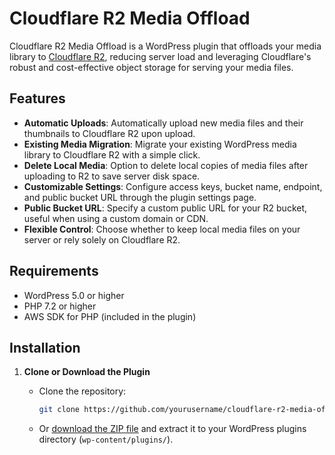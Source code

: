 # Cloudflare R2 Media Offload

Cloudflare R2 Media Offload is a WordPress plugin that offloads your media library to [Cloudflare R2](https://www.cloudflare.com/products/r2/), reducing server load and leveraging Cloudflare's robust and cost-effective object storage for serving your media files.

## Features

- **Automatic Uploads**: Automatically upload new media files and their thumbnails to Cloudflare R2 upon upload.
- **Existing Media Migration**: Migrate your existing WordPress media library to Cloudflare R2 with a simple click.
- **Delete Local Media**: Option to delete local copies of media files after uploading to R2 to save server disk space.
- **Customizable Settings**: Configure access keys, bucket name, endpoint, and public bucket URL through the plugin settings page.
- **Public Bucket URL**: Specify a custom public URL for your R2 bucket, useful when using a custom domain or CDN.
- **Flexible Control**: Choose whether to keep local media files on your server or rely solely on Cloudflare R2.

## Requirements

- WordPress 5.0 or higher
- PHP 7.2 or higher
- AWS SDK for PHP (included in the plugin)

## Installation

1. **Clone or Download the Plugin**

   - Clone the repository:
     ```bash
     git clone https://github.com/yourusername/cloudflare-r2-media-offload.git
     ```
   - Or [download the ZIP file](https://github.com/yourusername/cloudflare-r2-media-offload/archive/refs/heads/main.zip) and extract it to your WordPress plugins directory (`wp-content/plugins/`).

